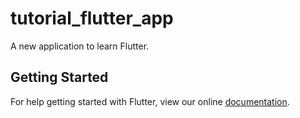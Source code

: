 # tutorial_flutter_app

A new application to learn Flutter.

## Getting Started

For help getting started with Flutter, view our online
[documentation](https://flutter.io/).
